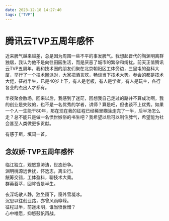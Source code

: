```yaml
---
date: 2023-12-18 14:27:40
tags: ["TVP"]
---
```

# 腾讯云TVP五周年感怀

近来脾气越来越差，总是因为周围一些不平的事发脾气。我想起晋代的陶渊明离群独居，我认为他不是向往田园生活，而是厌恶了城市的繁杂和纷扰。前天正值腾讯云TVP五周年，我和技术圈的朋友们聚在北京朝阳区工体旁边，三里屯的盈科大厦，举行了一个技术圈派对，大家把酒言欢，畅谈当下技术大势。参会的都是技术大佬，征战半生，已是40岁上下，有人是老板，有人是学者，有人是玩主，各行各业的杰出人才都有。

半夜聚会散场，回来以后，我感到了迷茫，回想我自己走过的路并不算成功啊，我的创业是失败的，也不是一名优秀的学者，讲师？算是吧，但也谈不上优秀。如果一个人一生能干80年，那在现在我的征程已经稀里糊涂走完了一半，后半场怎么走？总不能只是做一名愤世嫉俗的书生吧？我希望以后可以制住脾气，希望能为社会甚至人类做更多贡献。

有感于斯，填词一首。

## 念奴娇·TVP五周年感怀

临江独立，观怒意涛涛，世态纷争。<br/>
渊明桃源远世扰，怀逸志，离尘行。<br/>
觥筹交错，工体盈科，聊技术大乘。<br/>
群英荟萃，回眸皆是半生。<br/>

夜深场散人静，独坐窗下，窗外雪凝冰。<br/>
沉思以往创业路，亦曾风雨峥嵘。<br/>
征程过半，前途未明，谁当愤世憎？<br/>
心中唯愿，抑怒鼓帆再战。<br/>
